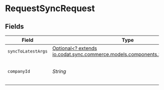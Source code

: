 # RequestSyncRequest


## Fields

| Field                                                                                                                        | Type                                                                                                                         | Required                                                                                                                     | Description                                                                                                                  | Example                                                                                                                      |
| ---------------------------------------------------------------------------------------------------------------------------- | ---------------------------------------------------------------------------------------------------------------------------- | ---------------------------------------------------------------------------------------------------------------------------- | ---------------------------------------------------------------------------------------------------------------------------- | ---------------------------------------------------------------------------------------------------------------------------- |
| `syncToLatestArgs`                                                                                                           | [Optional<? extends io.codat.sync.commerce.models.components.SyncToLatestArgs>](../../models/components/SyncToLatestArgs.md) | :heavy_minus_sign:                                                                                                           | N/A                                                                                                                          |                                                                                                                              |
| `companyId`                                                                                                                  | *String*                                                                                                                     | :heavy_check_mark:                                                                                                           | Unique identifier for a company.                                                                                             | 8a210b68-6988-11ed-a1eb-0242ac120002                                                                                         |